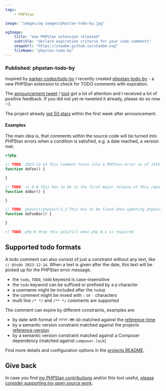 ```yaml
---
tags:
    - PHPStan

image: "images/og-images/phpstan-todo-by.jpg"

ogImage:
    title: "new PHPStan extension released"
    subtitle: "declare expiration criteria for your code comments"
    imageUrl: "https://staabm.github.io/staabm.svg"
    fileName: "phpstan-todo-by"
---
```


### Published: phpstan-todo-by

Inspired by [parker-codes/todo-by](https://github.com/parker-codes/todo_by) I recently created [phpstan-todo-by](https://github.com/staabm/phpstan-todo-by) - a new PHPStan extension to check for TODO comments with expiration.

The [announcement tweet](https://twitter.com/markusstaab/status/1735393080704934343) / [toot](https://phpc.social/@markusstaab/111580606678002075) got a lot of attention and I received a lot of positive feedback.
If you did not yet re-tweeted it already, please do so now :-).

The project already [got 50 stars](https://github.com/staabm/phpstan-todo-by/stargazers) within the first week after announcement.


#### Examples

The main idea is, that comments within the source code will be turned into PHPStan errors when a condition is satisfied, e.g. a date reached, a version met.

```php
<?php

// TODO: 2023-12-14 This comment turns into a PHPStan error as of 14th december 2023
function doFoo() {

}

// TODO: <1.0.0 This has to be in the first major release of this repo
function doBar() {

}

// TODO: phpunit/phpunit:5.3 This has to be fixed when updating phpunit to 5.3.x or higher
function doFooBar() {

}

// TODO: php:8 drop this polyfill when php 8.x is required

```

## Supported todo formats

A todo comment can also consist of just a constraint without any text, like `// @todo 2023-12-14`.
When a text is given after the date, this text will be picked up for the PHPStan error message.

- the `todo`, `TODO`, `tOdO` keyword is case-insensitive
- the `todo` keyword can be suffixed or prefixed by a `@` character
- a username might be included after the `todo@`
- the comment might be mixed with `:` or `-` characters
- multi line `/* */` and `/** */` comments are supported

The comment can expire by different constraints, examples are:
- by date with format of `YYYY-MM-DD` matched against the [reference-time](https://github.com/staabm/phpstan-todo-by#reference-time)
- by a semantic version constraint matched against the projects [reference-version](https://github.com/staabm/phpstan-todo-by#reference-version)
- by a semantic version constraint matched against a Composer dependency (matched against `composer.lock`)

Find more details and configuration options in the [projects README](https://github.com/staabm/phpstan-todo-by/blob/main/README.md).

## Give back

In case you find [my PHPStan contributions](https://github.com/phpstan/phpstan-src/pulls?q=is%3Apr+sort%3Aupdated-desc+author%3Astaabm+is%3Amerged) and/or this tool useful, [please consider supporting my open source work](https://github.com/sponsors/staabm).
